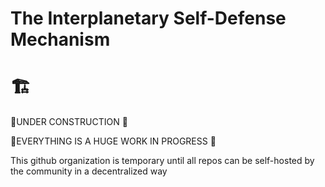 # The Interplanetary Self-Defense Mechanism 

# 🏗️
🚧UNDER CONSTRUCTION 🚧


🚧EVERYTHING IS A HUGE WORK IN PROGRESS 🚧

This github organization is temporary until all repos can be self-hosted by the
community in a decentralized way
